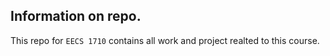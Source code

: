 ## Information on repo.

This repo for `EECS 1710` contains all work and project realted to this course. 
